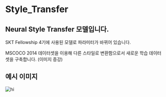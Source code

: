 # Style_Transfer

## Neural Style Transfer 모델입니다.

SKT Fellowship 4기에 사용된 모델로 파라미터가 바뀌어 있습니다.

MSCOCO 2014 데이터셋을 이용해 다른 스타일로 변환함으로서 새로운 학습 데이터셋을 구축합니다. (이미지 증강)

## 예시 이미지
![hi](https://github.com/Flying-4-Potatoes/Style_Transfer/assets/79971467/fc19fd49-fb7c-49ac-a107-0bb1f7b416e5)
